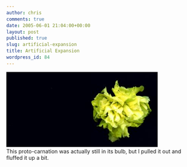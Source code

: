 ```yaml
---
author: chris
comments: true
date: 2005-06-01 21:04:00+00:00
layout: post
published: true
slug: artificial-expansion
title: Artificial Expansion
wordpress_id: 84
---
```


[![](/static/img/Scan190_May_31_2005.jpg)](/static/img/Scan190_May_31_2005.jpg)  
This proto-carnation was actually still in its bulb, but I pulled it out and fluffed it up a bit.
